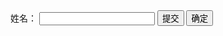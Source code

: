 <!DOCTYPE html>
<html>
  <head>
    <title>案例</title>
    <link rel='stylesheet' href='/stylesheets/style.css' />
  </head>
  <body>
   <form>
    <label for="myName">姓名：</label>
    <input type="text" value=" " name="myName " />
    <input type="submit" value="提交" name="submitBtn" />
    <button>确定</button>
   </form>
  </body>
</html>

